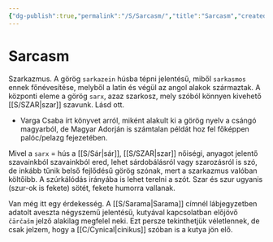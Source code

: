 ```yaml
---
{"dg-publish":true,"permalink":"/S/Sarcasm/","title":"Sarcasm","created":"2023-11-17T05:21","updated":"2024-04-05T19:37"}
---
```



# Sarcasm

Szarkazmus. A görög `sarkazein` húsba tépni jelentésű, miből `sarkasmos` ennek főnévesítése, melyből a latin és végül az angol alakok származtak. A központi eleme a görög `sarx`, azaz szarkosz, mely szóból könnyen kivehető [[S/SZAR\|szar]] szavunk. Lásd ott.  
- Varga Csaba írt könyvet arról, miként alakult ki a görög nyelv a csángó magyarból, de Magyar Adorján is számtalan példát hoz fel főképpen palóc/pelazg fejezetében.  

Mivel a `sarx` = hús a [[S/Sár\|sár]], [[S/SZAR\|szar]] nőiségi, anyagot jelentő szavainkból szavainkból ered, lehet sárdobálásról vagy szarozásról is szó, de inkább tűnik belső fejlődésű görög szónak, mert a szarkazmus valóban költőibb. A szúrkálódás irányába is lehet terelni a szót. Szar és szur ugyanis (szur-ok is fekete) sötét, fekete humorra vallanak.  

Van még itt egy érdekesség. A [[S/Sarama\|Sarama]] címnél lábjegyzetben adatolt aveszta négyszemű jelentésű, kutyával kapcsolatban előjövő `čārčašm` jelző alakilag megfelel neki. Ezt persze tekinthetjük véletlennek, de csak jelzem, hogy a [[C/Cynical\|cinikus]] szóban is a kutya jön elő.  
